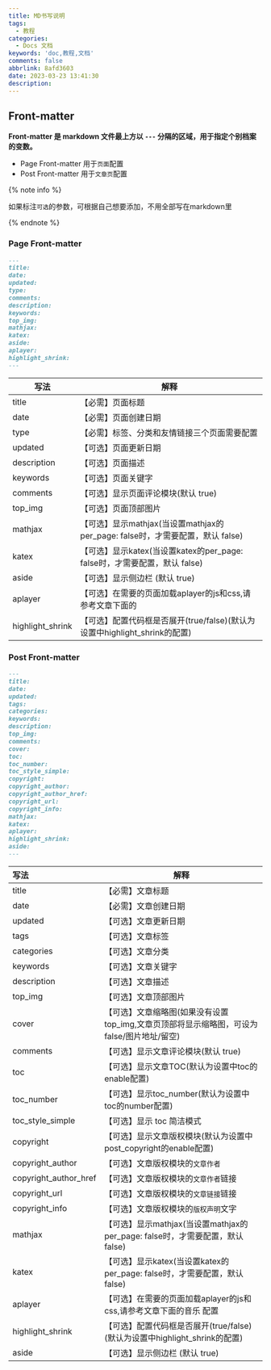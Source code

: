 ```yaml
---
title: MD书写说明
tags:
  - 教程
categories:
  - Docs 文档
keywords: 'doc,教程,文档'
comments: false
abbrlink: 8afd3603
date: 2023-03-23 13:41:30
description:
---
```


## Front-matter

**Front-matter 是 markdown 文件最上方以 `---` 分隔的区域，用于指定个别档案的变数。**

- Page Front-matter 用于`页面`配置
- Post Front-matter 用于`文章页`配置

{% note info %}

如果标注`可选`的参数，可根据自己想要添加，不用全部写在markdown里

{% endnote %}

### Page Front-matter

```markdown
---
title:
date:
updated:
type:
comments:
description:
keywords:
top_img:
mathjax:
katex:
aside:
aplayer:
highlight_shrink:
---
```

| 写法             | 解释                                                        |
| ---------------- | ------------------------------------------------------------ |
| title            | 【必需】页面标题                                             |
| date             | 【必需】页面创建日期                                        |
| type             | 【必需】标签、分类和友情链接三个页面需要配置                 |
| updated          | 【可选】页面更新日期                                         |
| description      | 【可选】页面描述                                            |
| keywords         | 【可选】页面关键字                                           |
| comments         | 【可选】显示页面评论模块(默认 true)                          |
| top_img          | 【可选】页面顶部图片                                        |
| mathjax          | 【可选】显示mathjax(当设置mathjax的per_page: false时，才需要配置，默认 false) |
| katex            | 【可选】显示katex(当设置katex的per_page: false时，才需要配置，默认 false) |
| aside            | 【可选】显示侧边栏 (默认 true)                              |
| aplayer          | 【可选】在需要的页面加载aplayer的js和css,请参考文章下面的 |
| highlight_shrink | 【可选】配置代码框是否展开(true/false)(默认为设置中highlight_shrink的配置) |

### Post Front-matter

```markdown
---
title:
date:
updated:
tags:
categories:
keywords:
description:
top_img:
comments:
cover:
toc:
toc_number:
toc_style_simple:
copyright:
copyright_author:
copyright_author_href:
copyright_url:
copyright_info:
mathjax:
katex:
aplayer:
highlight_shrink:
aside:
---
```

| 写法                  | 解释                                                         |
| :-------------------- | ------------------------------------------------------------ |
| title                 | 【必需】文章标题                                            |
| date                  | 【必需】文章创建日期                                         |
| updated               | 【可选】文章更新日期                                       |
| tags                  | 【可选】文章标签                                            |
| categories            | 【可选】文章分类                                           |
| keywords              | 【可选】文章关键字                                           |
| description           | 【可选】文章描述                                            |
| top_img               | 【可选】文章顶部图片                                      |
| cover                 | 【可选】文章缩略图(如果没有设置top_img,文章页顶部将显示缩略图，可设为false/图片地址/留空) |
| comments              | 【可选】显示文章评论模块(默认 true)                          |
| toc                   | 【可选】显示文章TOC(默认为设置中toc的enable配置)            |
| toc_number            | 【可选】显示toc_number(默认为设置中toc的number配置)          |
| toc_style_simple      | 【可选】显示 toc 简洁模式                                  |
| copyright             | 【可选】显示文章版权模块(默认为设置中post_copyright的enable配置) |
| copyright_author      | 【可选】文章版权模块的`文章作者`                             |
| copyright_author_href | 【可选】文章版权模块的`文章作者`链接                         |
| copyright_url         | 【可选】文章版权模块的`文章链接`链接                        |
| copyright_info        | 【可选】文章版权模块的`版权声明`文字                         |
| mathjax               | 【可选】显示mathjax(当设置mathjax的per_page: false时，才需要配置，默认 false) |
| katex                 | 【可选】显示katex(当设置katex的per_page: false时，才需要配置，默认 false) |
| aplayer               | 【可选】在需要的页面加载aplayer的js和css,请参考文章下面的音乐 配置 |
| highlight_shrink      | 【可选】配置代码框是否展开(true/false)(默认为设置中highlight_shrink的配置) |
| aside                 | 【可选】显示侧边栏 (默认 true)                               |

